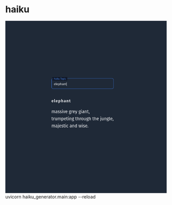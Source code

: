 # haiku

![elepant-demo](https://github.com/Farooq-azam-khan/haiku/blob/main/demo/elepant-demo.png?raw=true)
uvicorn haiku_generator.main:app --reload

